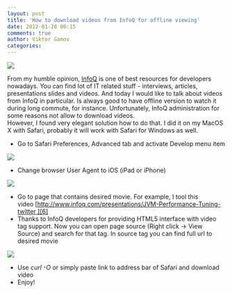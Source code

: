 ```yaml
---
layout: post
title: 'How to download videos from InfoQ for offline viewing'
date: 2012-01-28 06:15
comments: true
author: Viktor Gamov
categories: 
---
```


[![][1]][1]

From my humble opinion, [InfoQ][2] is one of best resources for developers nowadays. You can find lot of IT related stuff - interviews, articles, presentations slides and videos. And today I would like to talk about videos from InfoQ in particular. Is always good to have offline version to watch it during long commute, for instance. Unfortunately, InfoQ administration for some reasons not allow to download videos.   
However, I found very elegant solution how to do that. I did it on my MacOS X with Safari, probably it will work with Safari for Windows as well.

* Go to Safari Preferences, Advanced tab and activate Develop menu item

[![][4]][4]

* Change browser User Agent to iOS (iPad or iPhone)

[![][5]][5]

* Go to page that contains desired movie. For example, I tool this video [http://www.infoq.com/presentations/JVM-Performance-Tuning-twitter ][6]
* Thanks to InfoQ developers for providing HTML5 interface with video tag support. Now you can open page source (Right click → View Source) and search for that tag. In source tag you can find full url to desired movie

[![][7]][7]

* Use _curl -O_ or simply paste link to address bar of Safari and download video
* Enjoy! 



[1]: http://cdn4.infoq.com/styles/i/logo-infoq.gif
[2]: http://www.infoq.com/
[4]: https://img.skitch.com/20120128-83adqeb8wr6c67dbdhmduh93e2.jpg
[5]: https://img.skitch.com/20120128-x5fg6rsj7cwmpnj2qscu8t2431.jpg
[6]: http://www.infoq.com/presentations/JVM-Performance-Tuning-twitter
[7]: https://img.skitch.com/20120128-x9nf7y47136yd3ry28du53s1ec.jpg